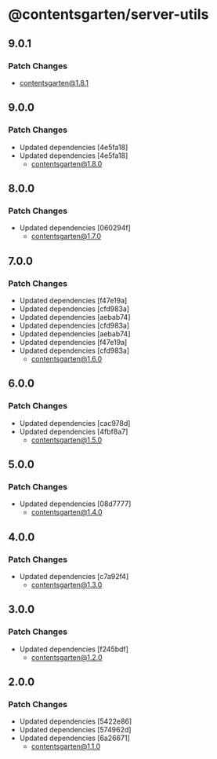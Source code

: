 # @contentsgarten/server-utils

## 9.0.1

### Patch Changes

- contentsgarten@1.8.1

## 9.0.0

### Patch Changes

- Updated dependencies [4e5fa18]
- Updated dependencies [4e5fa18]
  - contentsgarten@1.8.0

## 8.0.0

### Patch Changes

- Updated dependencies [060294f]
  - contentsgarten@1.7.0

## 7.0.0

### Patch Changes

- Updated dependencies [f47e19a]
- Updated dependencies [cfd983a]
- Updated dependencies [aebab74]
- Updated dependencies [cfd983a]
- Updated dependencies [aebab74]
- Updated dependencies [f47e19a]
- Updated dependencies [cfd983a]
  - contentsgarten@1.6.0

## 6.0.0

### Patch Changes

- Updated dependencies [cac978d]
- Updated dependencies [4fbf8a7]
  - contentsgarten@1.5.0

## 5.0.0

### Patch Changes

- Updated dependencies [08d7777]
  - contentsgarten@1.4.0

## 4.0.0

### Patch Changes

- Updated dependencies [c7a92f4]
  - contentsgarten@1.3.0

## 3.0.0

### Patch Changes

- Updated dependencies [f245bdf]
  - contentsgarten@1.2.0

## 2.0.0

### Patch Changes

- Updated dependencies [5422e86]
- Updated dependencies [574962d]
- Updated dependencies [6a26671]
  - contentsgarten@1.1.0
